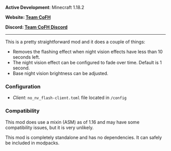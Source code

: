 __Active Development__: Minecraft 1.18.2

__Website: [Team CoFH](https://teamcofh.com)__

__Discord: [Team CoFH Discord](https://discordapp.com/invite/uRKrnbH)__

---

This is a pretty straightforward mod and it does a couple of things:

- Removes the flashing effect when night vision effects have less than 10 seconds left.
- The night vision effect can be configured to fade over time. Default is 1 second.
- Base night vision brightness can be adjusted.

### __Configuration__

- _Client_: `no_nv_flash-client.toml` file located in `/config`

### __Compatibility__

This mod does use a mixin (ASM) as of 1.16 and may have some compatibility issues, but it is very unlikely.

This mod is completely standalone and has no dependencies. It can safely be included in modpacks.